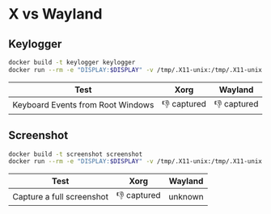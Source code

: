 # X vs Wayland

## Keylogger
````bash
docker build -t keylogger keylogger
docker run --rm -e "DISPLAY:$DISPLAY" -v /tmp/.X11-unix:/tmp/.X11-unix -u 1000 keylogger
````

|Test| Xorg	| Wayland | 
|----|-------|---------|
| Keyboard Events from Root Windows| :thumbsdown: captured | :thumbsdown: captured | 


## Screenshot
````bash
docker build -t screenshot screenshot
docker run --rm -e "DISPLAY:$DISPLAY" -v /tmp/.X11-unix:/tmp/.X11-unix -u 1000 screenshot > screenshot.png
````

|Test| Xorg	| Wayland | 
|----|-------|---------|
| Capture a full screenshot| :thumbsdown: captured | unknown | 



